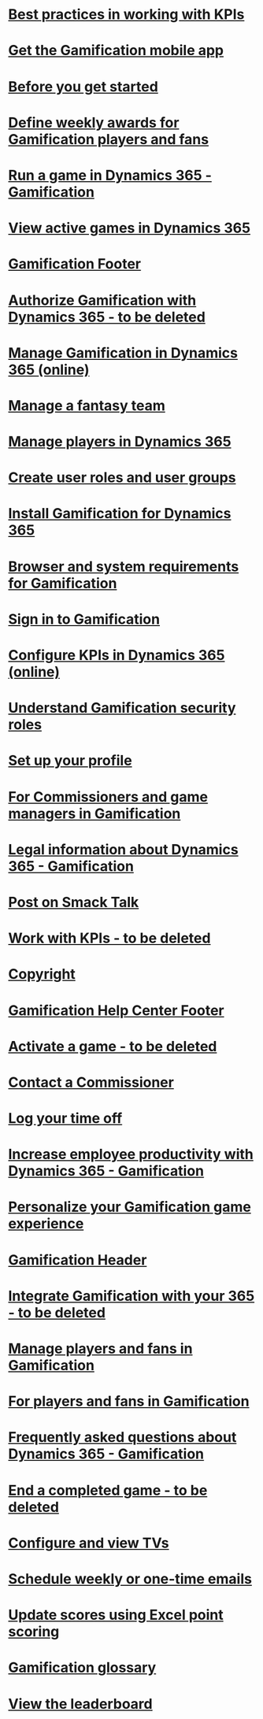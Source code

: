 # [Best practices in working with KPIs](best-practices-in-working-with-kpis.md)
# [Get the Gamification mobile app](get-the-gamification-mobile-app.md)
# [Before you get started](before-you-get-started.md)
# [Define weekly awards for Gamification players and fans](define-weekly-awards-for-gamification-players-and-fans.md)
# [Run a game in Dynamics 365 - Gamification](run-a-game-in-dynamics-365-gamification.md)
# [View active games in Dynamics 365](view-active-games-in-dynamics-365.md)
# [Gamification Footer](gamification-footer.md)
# [Authorize Gamification with Dynamics 365 - to be deleted](authorize-gamification-with-dynamics-365-to-be-deleted.md)
# [Manage Gamification in Dynamics 365 (online)](manage-gamification-in-dynamics-365-online.md)
# [Manage a fantasy team](manage-a-fantasy-team.md)
# [Manage players in Dynamics 365](manage-players-in-dynamics-365.md)
# [Create user roles and user groups](create-user-roles-and-user-groups.md)
# [Install Gamification for Dynamics 365](install-gamification-for-dynamics-365.md)
# [Browser and system requirements for Gamification](browser-and-system-requirements-for-gamification.md)
# [Sign in to Gamification](sign-in-to-gamification.md)
# [Configure KPIs in Dynamics 365 (online)](configure-kpis-in-dynamics-365-online.md)
# [Understand Gamification security roles](understand-gamification-security-roles.md)
# [Set up your profile](set-up-your-profile.md)
# [For Commissioners and game managers in Gamification](for-commissioners-and-game-managers-in-gamification.md)
# [Legal information about Dynamics 365 - Gamification](legal-information-about-dynamics-365-gamification.md)
# [Post on Smack Talk](post-on-smack-talk.md)
# [Work with KPIs - to be deleted](work-with-kpis-to-be-deleted.md)
# [Copyright](copyright.md)
# [Gamification Help Center Footer](gamification-help-center-footer.md)
# [Activate a game - to be deleted](activate-a-game-to-be-deleted.md)
# [Contact a Commissioner](contact-a-commissioner.md)
# [Log your time off](log-your-time-off.md)
# [Increase employee productivity with Dynamics 365 - Gamification](increase-employee-productivity-with-dynamics-365-gamification.md)
# [Personalize your Gamification game experience](personalize-your-gamification-game-experience.md)
# [Gamification Header](gamification-header.md)
# [Integrate Gamification with your 365 - to be deleted](integrate-gamification-with-your-365-to-be-deleted.md)
# [Manage players and fans in Gamification](manage-players-and-fans-in-gamification.md)
# [For players and fans in Gamification](for-players-and-fans-in-gamification.md)
# [Frequently asked questions about Dynamics 365 - Gamification](frequently-asked-questions-about-dynamics-365-gamification.md)
# [End a completed game - to be deleted](end-a-completed-game-to-be-deleted.md)
# [Configure and view TVs](configure-and-view-tvs.md)
# [Schedule weekly or one-time emails](schedule-weekly-or-one-time-emails.md)
# [Update scores using Excel point scoring](update-scores-using-excel-point-scoring.md)
# [Gamification glossary](gamification-glossary.md)
# [View the leaderboard](view-the-leaderboard.md)
